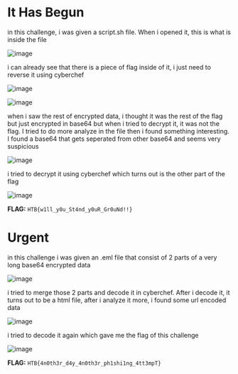 # **It Has Begun**

in this challenge, i was given a script.sh file. When i opened it, this is what is inside the file

![image](https://github.com/Bepe2306/CTF-Write-Up/assets/153899054/e7ea046f-7eb8-4c09-bd5f-28ffea2735cd)

i can already see that there is a piece of flag inside of it, i just need to reverse it using cyberchef

![image](https://github.com/Bepe2306/CTF-Write-Up/assets/153899054/4b05b733-865d-49b3-87e3-f90e92570e26)

![image](https://github.com/Bepe2306/CTF-Write-Up/assets/153899054/c23dd9eb-fb0a-4c91-a4ac-e9e4f644f0bf)

when i saw the rest of encrypted data, i thought it was the rest of the flag but just encrypted in base64 but when i tried to decrypt it, it was not the flag.
I tried to do more analyze in the file then i found something interesting. I found a base64 that gets seperated from other base64 and seems very suspicious

![image](https://github.com/Bepe2306/CTF-Write-Up/assets/153899054/98b54c95-7d25-4e6a-91cf-b77c6d78bc3f)

i tried to decrypt it using cyberchef which turns out is the other part of the flag

![image](https://github.com/Bepe2306/CTF-Write-Up/assets/153899054/8921411b-e825-44b6-b1c1-cd8a7cc61872)

**FLAG:** `HTB{w1ll_y0u_St4nd_y0uR_Gr0uNd!!}`


# **Urgent**

in this challenge i was given an .eml file that consist of 2 parts of a very long base64 encrypted data

![image](https://github.com/Bepe2306/CTF-Write-Up/assets/153899054/9f874960-e752-4db0-9441-3bf0584d1e50)

i tried to merge those 2 parts and decode it in cyberchef. After i decode it, it turns out to be a html file, after i analyze it more, i found some url encoded data

![image](https://github.com/Bepe2306/CTF-Write-Up/assets/153899054/10e1d3d8-2d93-40bb-91c9-57b859345525)

i tried to decode it again which gave me the flag of this challenge

![image](https://github.com/Bepe2306/CTF-Write-Up/assets/153899054/dc9dd28e-39e8-46ca-9bd5-5f886f296510)

**FLAG:** `HTB{4n0th3r_d4y_4n0th3r_ph1shi1ng_4tt3mpT}`
